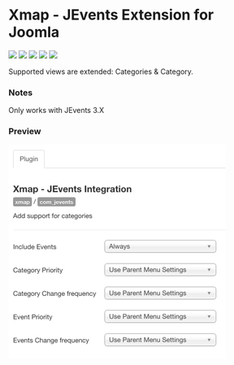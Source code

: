 # Xmap - JEvents Extension for Joomla

![](https://img.shields.io/static/v1?label=Joomla&message=3.X&style=flat&logo=joomla&logoColor=orange&color=blue)
![](https://img.shields.io/github/release/z-index-net/joomla-plugin-xmap-jevents.svg)
![](https://img.shields.io/github/downloads/z-index-net/joomla-plugin-xmap-jevents/total.svg)
![](https://img.shields.io/badge/Maintained%3F-no-red.svg)
![](https://img.shields.io/github/license/z-index-net/joomla-plugin-xmap-jevents.svg)

Supported views are extended: Categories &amp; Category.

### Notes
Only works with JEvents 3.X

### Preview

![Screenshot](./screenshots/plg_xmap_com_jevents.0.png?raw=true)

